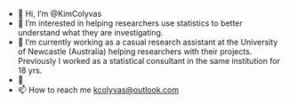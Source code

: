 - 👋 Hi, I’m @KimColyvas
- 👀 I’m interested in helping researchers use statistics to better understand what they are investigating.
- 🌱 I’m currently working as a casual research assistant at the University of Newcastle (Australia) helping researchers with their projects. Previously I worked as a statistical consultant in the same institution for 18 yrs.
- 💞️
- 📫 How to reach me kcolyvas@outlook.com

<!---
KimColyvas/KimColyvas is a ✨ special ✨ repository because its `README.md` (this file) appears on your GitHub profile.
You can click the Preview link to take a look at your changes.
--->
